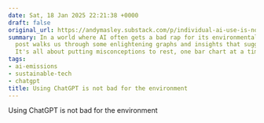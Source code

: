 ```yaml
---
date: Sat, 18 Jan 2025 22:21:38 +0000
draft: false
original_url: https://andymasley.substack.com/p/individual-ai-use-is-not-bad-for
summary: In a world where AI often gets a bad rap for its environmental impact, this
  post walks us through some enlightening graphs and insights that suggest otherwise.
  It's all about putting misconceptions to rest, one bar chart at a time!
tags:
- ai-emissions
- sustainable-tech
- chatgpt
title: Using ChatGPT is not bad for the environment
---
```


Using ChatGPT is not bad for the environment